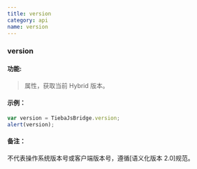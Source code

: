```yaml
---
title: version
category: api
name: version
---
```


### version

#### 功能:

>属性，获取当前 Hybrid 版本。

#### 示例：

```javascript
var version = TiebaJsBridge.version;
alert(version);
```

#### 备注：

不代表操作系统版本号或客户端版本号，遵循[语义化版本 2.0]规范。